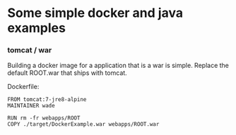 # Some simple docker and java examples

### tomcat / war

Building a docker image for a application that is a war is simple. Replace the
default ROOT.war that ships with tomcat.

Dockerfile:

    FROM tomcat:7-jre8-alpine
    MAINTAINER wade

    RUN rm -fr webapps/ROOT
    COPY ./target/DockerExample.war webapps/ROOT.war
